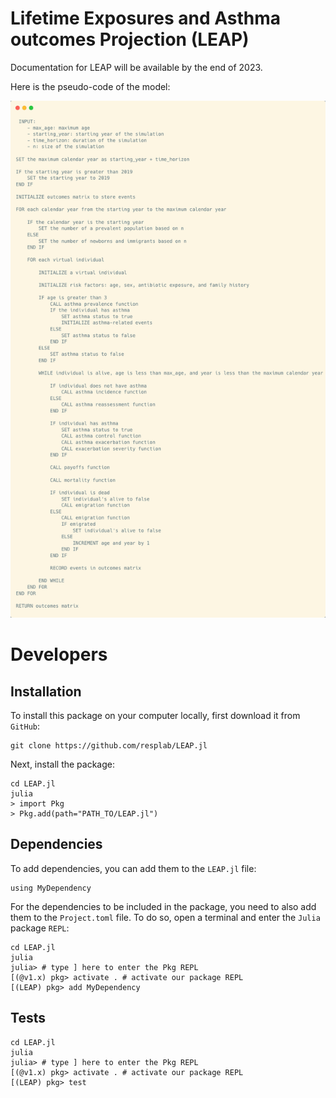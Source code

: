 # Lifetime Exposures and Asthma outcomes Projection (LEAP)

Documentation for LEAP will be available by the end of 2023.

Here is the pseudo-code of the model:

![Pseudocode](documentation/pseudocode.png)

# Developers

## Installation

To install this package on your computer locally, first download it from `GitHub`:

```
git clone https://github.com/resplab/LEAP.jl
```

Next, install the package:

```
cd LEAP.jl
julia
> import Pkg
> Pkg.add(path="PATH_TO/LEAP.jl")
```

## Dependencies

To add dependencies, you can add them to the `LEAP.jl` file:

```
using MyDependency
```

For the dependencies to be included in the package, you need to also add them to the `Project.toml`
file. To do so, open a terminal and enter the `Julia` package `REPL`:

```
cd LEAP.jl
julia
julia> # type ] here to enter the Pkg REPL
[(@v1.x) pkg> activate . # activate our package REPL
[(LEAP) pkg> add MyDependency
```

## Tests

```
cd LEAP.jl
julia
julia> # type ] here to enter the Pkg REPL
[(@v1.x) pkg> activate . # activate our package REPL
[(LEAP) pkg> test
```
